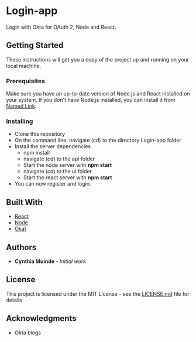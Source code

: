 # Login-app
Login with Okta for OAuth 2, Node and React.

## Getting Started

These instructions will get you a copy of the project up and running on your local machine.

### Prerequisites

Make sure you have an up-to-date version of Node.js and React installed on your system. If you don't have Node.js installed, you can install it from [Named Link](https://nodejs.org/en/download/ "here").

### Installing

* Clone this repository
* On the command line, navigate (cd) to the directory Login-app folder
* Install the server dependencies
    * npm install
    * navigate (cd) to the api folder
    * Start the node server with **npm start**
    * navigate (cd) to the ui folder
    * Start the react server with **npm start**
* You can now register and login.


## Built With

* [React](https://reactjs.org/docs/getting-started.html) 
* [Node](https://nodejs.org/en/docs/) 
* [Okat](https://developer.okta.com/docs/)

## Authors

* **Cynthia Muinde** - *Initial work* 

## License

This project is licensed under the MIT License - see the [LICENSE.md](LICENSE.md) file for details

## Acknowledgments

* Okta blogs

